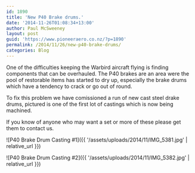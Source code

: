 ```yaml
---
id: 1890
title: 'New P40 Brake drums.'
date: '2014-11-26T01:08:34+13:00'
author: Paul McSweeney
layout: post
guid: 'https://www.pioneeraero.co.nz/?p=1890'
permalink: /2014/11/26/new-p40-brake-drums/
categories: Blog
---
```


One of the difficulties keeping the Warbird aircraft flying is finding components that can be overhauled. The P40 brakes are an area were the pool of restorable items has started to dry up, especially the brake drums which have a tendency to crack or go out of round.

To fix this problem we have comissioned a run of new cast steel drake drums, pictured is one of the first lot of castings which is now being machined.

If you know of anyone who may want a set or more of these please get them to contact us.

![P40 Brake Drum Casting #1]({{ '/assets/uploads/2014/11/IMG_5381.jpg' | relative_url }})

![P40 Brake Drum Casting #2]({{ '/assets/uploads/2014/11/IMG_5382.jpg' | relative_url }})
